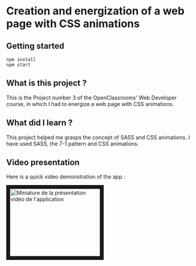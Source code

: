 # Creation and energization of a web page with CSS animations


## Getting started

```
npm install
npm start
```

## What is this project ?

This is the Project number 3 of the OpenClassrooms' Web Developer course, in which I had to energize a web page with CSS animations.

## What did I learn ?

This project helped me grasps the concept of SASS and CSS animations.
I have used SASS, the 7-1 pattern and CSS animations.

## Video presentation

Here is a quick video demonstration of the app :  

<a href="http://www.youtube.com/watch?feature=player_embedded&v=UWhbEqdRFlE
" target="_blank"><img src="http://img.youtube.com/vi/UWhbEqdRFlE/0.jpg" 
alt="Miniature de la présentation vidéo de l'application" width="240" height="180" border="10" /></a>




